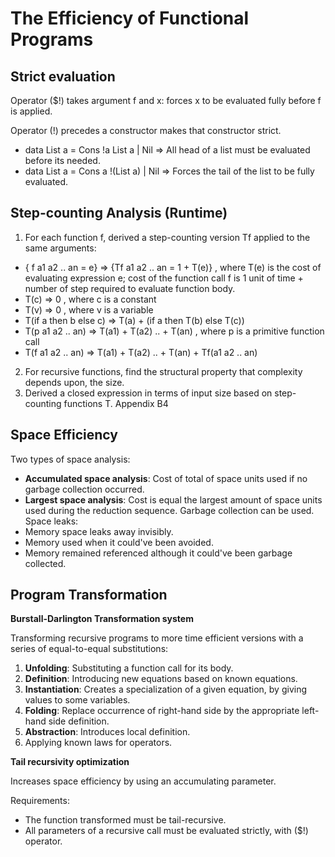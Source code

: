 # The Efficiency of Functional Programs
## Strict evaluation
Operator ($!) takes argument f and x: forces x to be evaluated fully before f is applied.

Operator (!) precedes a constructor makes that constructor strict.
- data List a = Cons !a List a | Nil => All head of a list must be evaluated before its needed.
- data List a = Cons a !(List a) | Nil => Forces the tail of the list to be fully evaluated. 

## Step-counting Analysis (Runtime)
1. For each function f, derived a step-counting version Tf applied to the same arguments:
- { f a1 a2 .. an = e} => {Tf a1 a2 .. an = 1 + T(e)}	, where T(e) is the cost of evaluating expression e; cost of the function call f is 1 unit of time + number of step required to evaluate function body.
- T(c) => 0	, where c is a constant
- T(v) => 0	, where v is a variable
- T(if a then b else c) => T(a) + (if a then T(b) else T(c))
- T(p a1 a2 .. an) => T(a1) + T(a2) .. + T(an)	    , where p is a primitive function call
- T(f a1 a2 .. an) => T(a1) + T(a2) .. + T(an) + Tf(a1 a2 .. an)
2. For recursive functions, find the structural property that complexity depends upon, the size.
3. Derived a closed expression in terms of input size based on step-counting functions T. Appendix B4

## Space Efficiency
Two types of space analysis:
- __Accumulated space analysis__: Cost of total of space units used if no garbage collection occurred.
- __Largest space analysis__: Cost is equal the largest amount of space units used during the reduction sequence. Garbage collection can be used.
Space leaks:
- Memory space leaks away invisibly.
- Memory used when it could've been avoided.
- Memory remained referenced although it could've been garbage collected.

## Program Transformation
__Burstall-Darlington Transformation system__

Transforming recursive programs to more time efficient versions with a series of equal-to-equal substitutions: 
1. __Unfolding__: Substituting a function call for its body.
2. __Definition__: Introducing new equations based on known equations.
3. __Instantiation__: Creates a specialization of a given equation, by giving values to some variables.
4. __Folding__: Replace occurrence of right-hand side by the appropriate left-hand side definition.
5. __Abstraction__: Introduces local definition.
6. Applying known laws for operators.

__Tail recursivity optimization__

Increases space efficiency by using an accumulating parameter.

Requirements:
- The function transformed must be tail-recursive.
- All parameters of a recursive call must be evaluated strictly, with ($!) operator. 
